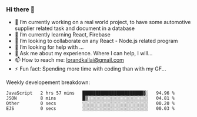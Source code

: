 ### Hi there 👋

- 🔭 I’m currently working on a real world project, to have some automotive supplier related task and document in  a database
- 🌱 I’m currently learning React, Firebase
- 👯 I’m looking to collaborate on any React - Node.js related program
- 🤔 I’m looking for help with ...
- 💬 Ask me about my experience. Where I can help, I will...
- 📫 How to reach me: lorandkallai@gmail.com 
- ⚡ Fun fact: Spending more time with coding than with my GF...


Weekly developement breakdown:
<!--START_SECTION:waka-->
```text
JavaScript   2 hrs 57 mins   ███████████████████████▓░   94.96 % 
JSON         8 mins          █▒░░░░░░░░░░░░░░░░░░░░░░░   04.81 % 
Other        0 secs          ░░░░░░░░░░░░░░░░░░░░░░░░░   00.20 % 
EJS          0 secs          ░░░░░░░░░░░░░░░░░░░░░░░░░   00.03 % 
```
<!--END_SECTION:waka-->
